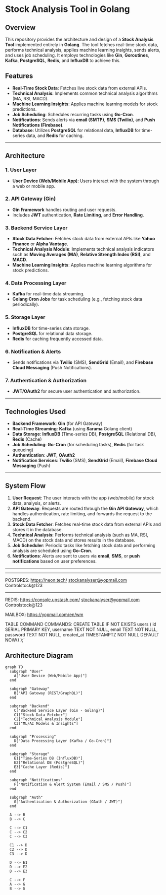 # Stock Analysis Tool in Golang

## Overview

This repository provides the architecture and design of a **Stock Analysis Tool** implemented entirely in **Golang**. The tool fetches real-time stock data, performs technical analysis, applies machine learning insights, sends alerts, and uses job scheduling. It employs technologies like **Gin**, **Goroutines**, **Kafka**, **PostgreSQL**, **Redis**, and **InfluxDB** to achieve this.

## Features

- **Real-Time Stock Data**: Fetches live stock data from external APIs.
- **Technical Analysis**: Implements common technical analysis algorithms (MA, RSI, MACD).
- **Machine Learning Insights**: Applies machine learning models for stock predictions.
- **Job Scheduling**: Schedules recurring tasks using **Go-Cron**.
- **Notifications**: Sends alerts via **email (SMTP)**, **SMS (Twilio)**, and **Push Notifications (Firebase)**.
- **Database**: Utilizes **PostgreSQL** for relational data, **InfluxDB** for time-series data, and **Redis** for caching.

---

## Architecture

### 1. **User Layer**
   - **User Device (Web/Mobile App)**: Users interact with the system through a web or mobile app.
  
### 2. **API Gateway (Gin)**
   - **Gin Framework** handles routing and user requests.
   - Includes **JWT** authentication, **Rate Limiting**, and **Error Handling**.

### 3. **Backend Service Layer**
   - **Stock Data Fetcher**: Fetches stock data from external APIs like **Yahoo Finance** or **Alpha Vantage**.
   - **Technical Analysis Module**: Implements technical analysis indicators such as **Moving Averages (MA)**, **Relative Strength Index (RSI)**, and **MACD**.
   - **Machine Learning Insights**: Applies machine learning algorithms for stock predictions.

### 4. **Data Processing Layer**
   - **Kafka** for real-time data streaming.
   - **Golang Cron Jobs** for task scheduling (e.g., fetching stock data periodically).

### 5. **Storage Layer**
   - **InfluxDB** for time-series data storage.
   - **PostgreSQL** for relational data storage.
   - **Redis** for caching frequently accessed data.

### 6. **Notification & Alerts**
   - Sends notifications via **Twilio** (SMS), **SendGrid** (Email), and **Firebase Cloud Messaging** (Push Notifications).

### 7. **Authentication & Authorization**
   - **JWT/OAuth2** for secure user authentication and authorization.

---

## Technologies Used

- **Backend Framework**: **Gin** (for API Gateway)
- **Real-Time Streaming**: **Kafka** (using **Sarama** Golang client)
- **Data Storage**: **InfluxDB** (Time-series DB), **PostgreSQL** (Relational DB), **Redis** (Cache)
- **Job Scheduling**: **Go-Cron** (for scheduling tasks), **Redis** (for task queueing)
- **Authentication**: **JWT**, **OAuth2**
- **Notification Services**: **Twilio** (SMS), **SendGrid** (Email), **Firebase Cloud Messaging** (Push)

---

## System Flow

1. **User Request**: The user interacts with the app (web/mobile) for stock data, analysis, or alerts.
2. **API Gateway**: Requests are routed through the **Gin API Gateway**, which handles authentication, rate limiting, and forwards the request to the backend.
3. **Stock Data Fetcher**: Fetches real-time stock data from external APIs and stores it in the database.
4. **Technical Analysis**: Performs technical analysis (such as MA, RSI, MACD) on the stock data and stores results in the database.
5. **Job Scheduler**: Periodic tasks like fetching stock data and performing analysis are scheduled using **Go-Cron**.
6. **Notifications**: Alerts are sent to users via **email**, **SMS**, or **push notifications** based on user preferences.

---


---
POSTGRES:
https://neon.tech/
stockanalyser@yopmail.com
Controlstock@123


---
REDIS:
https://console.upstash.com/
stockanalyser@yopmail.com
Controlstock@123

MAILBOX:
https://yopmail.com/en/wm



TABLE COMMAND COMMANDS:
CREATE TABLE IF NOT EXISTS users (
		id SERIAL PRIMARY KEY,
		username TEXT NOT NULL,
		email TEXT NOT NULL,
		password TEXT NOT NULL,
		created_at TIMESTAMPTZ NOT NULL DEFAULT NOW()
	);`

## Architecture Diagram

```mermaid
graph TD
  subgraph "User"
    A["User Device (Web/Mobile App)"]
  end

  subgraph "Gateway"
    B["API Gateway (REST/GraphQL)"]
  end

  subgraph "Backend"
    C["Backend Service Layer (Gin - Golang)"]
    C1["Stock Data Fetcher"]
    C2["Technical Analysis Module"]
    C3["ML/AI Models & Insights"]
  end

  subgraph "Processing"
    D["Data Processing Layer (Kafka / Go-Cron)"]
  end

  subgraph "Storage"
    E1["Time-Series DB (InfluxDB)"]
    E2["Relational DB (PostgreSQL)"]
    E3["Cache Layer (Redis)"]
  end

  subgraph "Notifications"
    F["Notification & Alert System (Email / SMS / Push)"]
  end

  subgraph "Auth"
    G["Authentication & Authorization (OAuth / JWT)"]
  end

  A --> B
  B --> C

  C --> C1
  C --> C2
  C --> C3

  C1 --> D
  C2 --> D
  C3 --> D

  D --> E1
  D --> E2
  D --> E3

  C --> F
  A --> G
  B --> G


